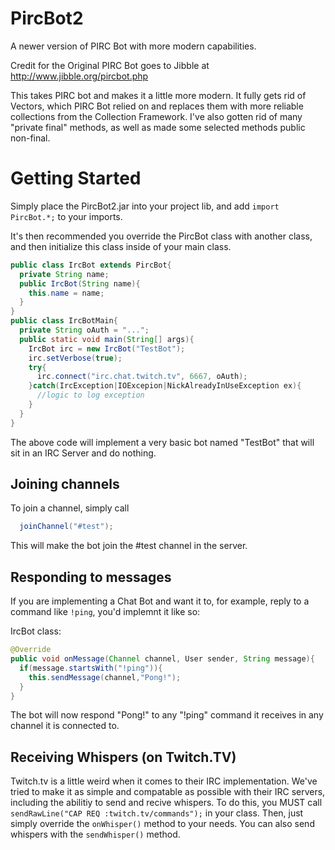 # PircBot2
A newer version of PIRC Bot with more modern capabilities.

Credit for the Original PIRC Bot goes to Jibble at http://www.jibble.org/pircbot.php

This takes PIRC bot and makes it a little more modern. It fully gets rid of Vectors, which PIRC Bot relied on and replaces them with more reliable collections from the Collection Framework. I've also gotten rid of many "private final" methods, as well as made some selected methods public non-final.

# Getting Started
Simply place the PircBot2.jar into your project lib, and add 
`import PircBot.*;`
to your imports.

It's then recommended you override the PircBot class with another class, and then initialize this class inside of your main class.

```Java
public class IrcBot extends PircBot{
  private String name;
  public IrcBot(String name){
    this.name = name;
  }
}
public class IrcBotMain{
  private String oAuth = "...";
  public static void main(String[] args){
    IrcBot irc = new IrcBot("TestBot");
    irc.setVerbose(true);
    try{
      irc.connect("irc.chat.twitch.tv", 6667, oAuth);
    }catch(IrcException|IOExcepion|NickAlreadyInUseException ex){
      //logic to log exception
    }
  }
}
```
The above code will implement a very basic bot named "TestBot" that will sit in an IRC Server and do nothing.
## Joining channels
To join a channel, simply call
```Java
  joinChannel("#test");
```
This will make the bot join the #test channel in the server.
## Responding to messages
If you are implementing a Chat Bot and want it to, for example, reply to a command like `!ping`, you'd implemnt it like so:

IrcBot class:
```Java
@Override
public void onMessage(Channel channel, User sender, String message){
  if(message.startsWith("!ping")){
    this.sendMessage(channel,"Pong!");
  }
}
```
The bot will now respond "Pong!" to any "!ping" command it receives in any channel it is connected to.
## Receiving Whispers (on Twitch.TV)
Twitch.tv is a little weird when it comes to their IRC implementation. We've tried to make it as simple and compatable as possible with their IRC servers, including the abilitiy to send and recive whispers. To do this, you MUST call `sendRawLine("CAP REQ :twitch.tv/commands");` in your class. Then, just simply override the `onWhisper()` method to your needs. You can also send whispers with the `sendWhisper()` method.